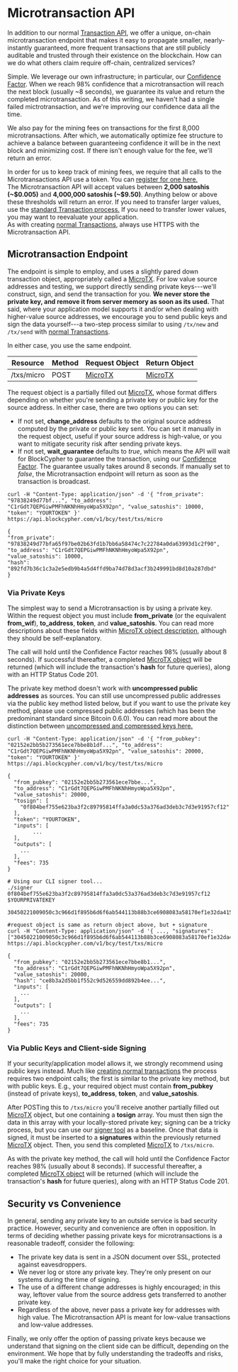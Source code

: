 # Microtransaction API

In addition to our normal [Transaction API](#transaction-api), we offer a unique, on-chain microtransaction endpoint that makes it easy to propagate smaller, nearly-instantly guaranteed, more frequent transactions that are still publicly auditable and trusted through their existence on the blockchain. How can we do what others claim require off-chain, centralized services?

Simple. We leverage our own infrastructure; in particular, our [Confidence Factor](#confidence-factor). When we reach 98% confidence that a microtransaction will reach the next block (usually ~8 seconds), we guarantee its value and return the completed microtransaction. As of this writing, we haven't had a single failed mictrotransaction, and we're improving our confidence data all the time.

We also pay for the mining fees on transactions for the first 8,000 microtransactions. After which, we automatically optimize fee structure to achieve a balance between guaranteeing confidence it will be in the next block and minimizing cost. If there isn't enough value for the fee, we'll return an error.

<aside class="notice">
In order for us to keep track of mining fees, we require that all calls to the Microtransactions API use a token. You can <a href="http://accounts.blockcypher.com/">register for one here.</a>
</aside>

<aside class="warning">
The Microtransaction API will accept values between <b>2,000 satoshis (~$0.005)</b> and <b>4,000,000 satoshis (~$9.50)</b>. Anything below or above these thresholds will return an error. If you need to transfer larger values, use the <a href="#creating-transactions">standard Transaction process.</a> If you need to transfer lower values, you may want to reevaluate your application.
</aside>

<aside class="warning">
As with creating <a href="#creating-transactions">normal Transactions</a>, always use HTTPS with the Microtransaction API.
</aside>

## Microtransaction Endpoint

The endpoint is simple to employ, and uses a slightly pared down transaction object, appropriately called a [MicroTX](#microtx). For low value source addresses and testing, we support directly sending private keys---we'll construct, sign, and send the transaction for you. **We never store the private key, and remove it from server memory as soon as its used.** That said, where your application model supports it and/or when dealing with higher-value source addresses, we encourage you to send public keys and sign the data yourself---a two-step process similar to using `/tx/new` and `/tx/send` with [normal Transactions](#creating-transactions).

In either case, you use the same endpoint.

Resource | Method | Request Object | Return Object
-------- | ------ | -------------- | -------------
/txs/micro | POST | [MicroTX](#microtx) | [MicroTX](#microtx)

The request object is a partially filled out [MicroTX](#microtx), whose format differs depending on whether you're sending a private key or public key for the source address. In either case, there are two options you can set:

- If not set, **change_address** defaults to the original source address computed by the private or public key sent. You can set it manually in the request object, useful if your source address is high-value, or you want to mitigate security risk after sending private keys.
- If not set, **wait_guarantee** defaults to *true*, which means the API will wait for BlockCypher to guarantee the transaction, using our [Confidence Factor](#confidence-factor). The guarantee usually takes around 8 seconds. If manually set to *false*, the Microtransaction endpoint will return as soon as the transaction is broadcast.

```shell
curl -H "Content-Type: application/json" -d '{ "from_private": "97838249d77bf...", "to_address": "C1rGdt7QEPGiwPMFhNKNhHmyoWpa5X92pn", "value_satoshis": 10000, "token": "YOURTOKEN" }' https://api.blockcypher.com/v1/bcy/test/txs/micro

{
"from_private": "97838249d77bfa65f97be02b63fd1b7bb6a58474c7c22784a0da63993d1c2f90",
"to_address": "C1rGdt7QEPGiwPMFhNKNhHmyoWpa5X92pn",
"value_satoshis": 10000,
"hash": "892fd7b36c1c3a2e5edb9b4a5d4ffd9ba74d78d3acf3b249991bd8d10a287dbd"
}
```

### Via Private Keys

The simplest way to send a Microtransaction is by using a private key. Within the request object you must include **from_private** (or the equivalent **from_wif**), **to_address**, **token**, and **value_satoshis**. You can read more descriptions about these fields within [MicroTX object description](#microtx), although they should be self-explanatory.

The call will hold until the Confidence Factor reaches 98% (usually about 8 seconds). If successful thereafter, a completed [MicroTX object](#microtx) will be returned (which will include the transaction's **hash** for future queries), along with an HTTP Status Code 201.

<aside class="warning">
The private key method doesn't work with <b>uncompressed public addresses</b> as sources. You can still use uncompressed public addresses via the public key method listed below, but if you want to use the private key method, please use compressed public addresses (which has been the predominant standard since Bitcoin 0.6.0). You can read more about the distinction between <a href="https://bitcoin.org/en/developer-guide#public-key-formats">uncompressed and compressed keys here.</a>
</aside>

```shell
curl -H "Content-Type: application/json" -d '{ "from_pubkey": "02152e2bb5b273561ece7bbe8b1df...", "to_address": "C1rGdt7QEPGiwPMFhNKNhHmyoWpa5X92pn", "value_satoshis": 20000, "token": "YOURTOKEN" }' https://api.blockcypher.com/v1/bcy/test/txs/micro

{
  "from_pubkey": "02152e2bb5b273561ece7bbe...",
  "to_address": "C1rGdt7QEPGiwPMFhNKNhHmyoWpa5X92pn",
  "value_satoshis": 20000,
  "tosign": [
    "0f804bef755e623ba3f2c89795814ffa3a0dc53a376ad3deb3c7d3e91957cf12"
  ],
  "token": "YOURTOKEN",
  "inputs": [
		...
  ],
  "outputs": [
	...
  ],
  "fees": 735
}

# Using our CLI signer tool...
./signer 0f804bef755e623ba3f2c89795814ffa3a0dc53a376ad3deb3c7d3e91957cf12 $YOURPRIVATEKEY

30450221009050c3c966d1f895b6d6f6ab544113b88b3ce6908083a58170ef1e32da415e2f022037cb5dae353165f505d18a12c50b318c826b2c3552e41f70f7ade186e0434388

#request object is same as return object above, but + signature
curl -H "Content-Type: application/json" -d '{ ..., "signatures": ["30450221009050c3c966d1f895b6d6f6ab544113b88b3ce6908083a58170ef1e32da415e2f022037cb5dae353165f505d18a12c50b318c826b2c3552e41f70f7ade186e0434388"],...}' https://api.blockcypher.com/v1/bcy/test/txs/micro

{
  "from_pubkey": "02152e2bb5b273561ece7bbe8b1...",
  "to_address": "C1rGdt7QEPGiwPMFhNKNhHmyoWpa5X92pn",
  "value_satoshis": 20000,
  "hash": "ce8b3a2d5bb1f552c9d526559dd892b4ee...",
  "inputs": [
	...
  ],
  "outputs": [
	...
  ],
  "fees": 735
}
```
### Via Public Keys and Client-side Signing

If your security/application model allows it, we strongly recommend using public keys instead. Much like [creating normal transactions](#creating-transactions) the process requires two endpoint calls; the first is similar to the private key method, but with public keys. E.g., your required object must contain **from_pubkey** (instead of private keys), **to_address**, **token**, and **value_satoshis**.

After POSTing this to `/txs/micro` you'll receive another partially filled out [MicroTX](#microtx) object, but one containing a **tosign** array. You must then sign the data in this array with your locally-stored private key; signing can be a tricky process, but you can use our [signer tool](https://github.com/blockcypher/btcutils/tree/master/signer) as a baseline. Once that data is signed, it must be inserted to a **signatures** within the previously returned [MicroTX](#microtx) object. Then, you send this completed [MicroTX](#microtx) to `/txs/micro`.

As with the private key method, the call will hold until the Confidence Factor reaches 98% (usually about 8 seconds). If successful thereafter, a completed [MicroTX object](#microtx) will be returned (which will include the transaction's **hash** for future queries), along with an HTTP Status Code 201.

## Security vs Convenience

In general, sending any private key to an outside service is bad security practice. However, security and convenience are often in opposition. In terms of deciding whether passing private keys for microtransactions is a reasonable tradeoff, consider the following:

- The private key data is sent in a JSON document over SSL, protected against eavesdroppers.
- We never log or store any private key. They're only present on our systems during the time of signing.
- The use of a different change addresses is highly encouraged; in this way, leftover value from the source address gets transferred to another private key.
- Regardless of the above, never pass a private key for addresses with high value. The Microtransaction API is meant for low-value transactions and low-value addresses.

Finally, we only offer the option of passing private keys because we understand that signing on the client side can be difficult, depending on the environment. We hope that by fully understanding the tradeoffs and risks, you'll make the right choice for your situation.
